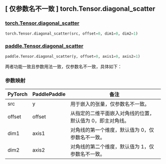 ## [ 仅参数名不一致 ] torch.Tensor.diagonal_scatter

### [torch.Tensor.diagonal_scatter](https://pytorch.org/docs/stable/generated/torch.Tensor.diagonal_scatter.html?highlight=diagonal_scatter#torch.Tensor.diagonal_scatter)

```python
torch.Tensor.diagonal_scatter(src, offset=0, dim1=0, dim2=1)
```

### [paddle.Tensor.diagonal_scatter](https://www.paddlepaddle.org.cn/documentation/docs/zh/develop/api/paddle/Tensor_cn.html#diagonal-scatter-x-y-offset-0-axis1-0-axis2-1-name-none)

```python
paddle.Tensor.diagonal_scatter(y, offset=0, axis1=0, axis2=1)
```

两者功能一致且参数用法一致，仅参数名不一致，具体如下：

### 参数映射

| PyTorch | PaddlePaddle | 备注                                               |
|---------|--------------| -------------------------------------------------- |
| src     | y            | 用于嵌入的张量，仅参数名不一致。                     |
| offset  | offset       | 从指定的二维平面嵌入对角线的位置，默认值为 0，即主对角线。    |
| dim1    | axis1        | 对角线的第一个维度，默认值为 0，仅参数名不一致。    |
| dim2    | axis2        | 对角线的第二个维度，默认值为 1，仅参数名不一致。    |
